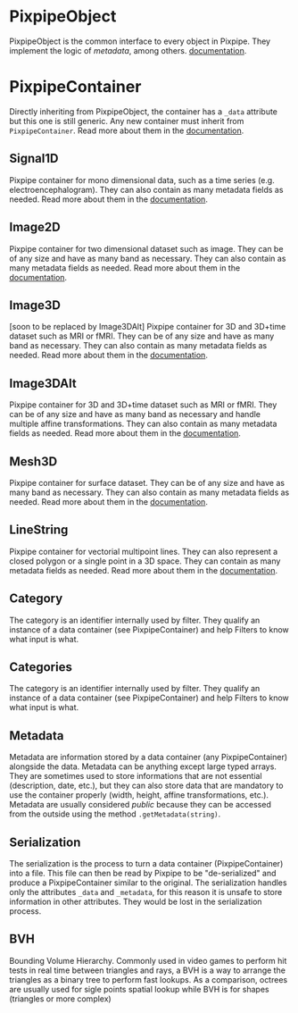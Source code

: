 # PixpipeObject
PixpipeObject is the common interface to every object in Pixpipe. They implement the logic of *metadata*, among others. [documentation](http://www.pixpipe.io/pixpipejs/doc/#PixpipeObject).


# PixpipeContainer
Directly inheriting from PixpipeObject, the container has a `_data` attribute but this one is still generic. Any new container must inherit from `PixpipeContainer`. Read more about them in the [documentation](http://www.pixpipe.io/pixpipejs/doc/#PixpipeContainer).


## Signal1D
Pixpipe container for mono dimensional data, such as a time series (e.g. electroencephalogram). They can also contain as many metadata fields as needed. Read more about them in the [documentation](http://www.pixpipe.io/pixpipejs/doc/#Signal1D).


## Image2D
Pixpipe container for two dimensional dataset such as image. They can be of any size and have as many band as necessary. They can also contain as many metadata fields as needed. Read more about them in the [documentation](http://www.pixpipe.io/pixpipejs/doc/#Image2D).


## Image3D
[soon to be replaced by Image3DAlt] Pixpipe container for 3D and 3D+time dataset such as MRI or fMRI. They can be of any size and have as many band as necessary. They can also contain as many metadata fields as needed. Read more about them in the [documentation](http://www.pixpipe.io/pixpipejs/doc/#Image3D).


## Image3DAlt
Pixpipe container for 3D and 3D+time dataset such as MRI or fMRI. They can be of any size and have as many band as necessary and handle multiple affine transformations. They can also contain as many metadata fields as needed. Read more about them in the [documentation](http://www.pixpipe.io/pixpipejs/doc/#Image3DAlt).


## Mesh3D
Pixpipe container for surface dataset. They can be of any size and have as many band as necessary. They can also contain as many metadata fields as needed. Read more about them in the [documentation](http://www.pixpipe.io/pixpipejs/doc/#Mesh3D).


## LineString
Pixpipe container for vectorial multipoint lines. They can also represent a closed polygon or a single point in a 3D space. They can contain as many metadata fields as needed. Read more about them in the [documentation](http://www.pixpipe.io/pixpipejs/doc/#LineString).


## Category
The category is an identifier internally used by filter. They qualify an instance of a data container (see PixpipeContainer) and help Filters to know what input is what.


## Categories
The category is an identifier internally used by filter. They qualify an instance of a data container (see PixpipeContainer) and help Filters to know what input is what.


## Metadata
Metadata are information stored by a data container (any PixpipeContainer) alongside the data. Metadata can be anything except large typed arrays. They are sometimes used to store  informations that are not essential (description, date, etc.), but they can also store data that are mandatory to use the container properly (width, height, affine transformations, etc.).  
Metadata are usually considered *public* because they can be accessed from the outside using the method `.getMetadata(string)`.


## Serialization
The serialization is the process to turn a data container (PixpipeContainer) into a file. This file can then be read by Pixpipe to be "de-serialized" and produce a PixpipeContainer similar to the original. The serialization handles only the attributes `_data` and `_metadata`, for this reason it is unsafe to store information in other attributes. They would be lost in the serialization process.

## BVH
Bounding Volume Hierarchy. Commonly used in video games to perform hit tests in real time between triangles and rays, a BVH is a way to arrange the triangles as a binary tree to perform fast lookups. As a comparison, octrees are usually used for sigle points spatial lookup while BVH is for shapes (triangles or more complex)

